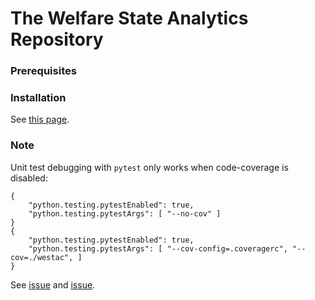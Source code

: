 # The Welfare State Analytics Repository

### Prerequisites

### Installation

See [this page](https://github.com/humlab/welfare_state_analytics/wiki/How-to:-Install-notebooks-on-local-machine).

### Note

Unit test debugging with `pytest` only works when code-coverage is disabled:
```
{
    "python.testing.pytestEnabled": true,
    "python.testing.pytestArgs": [ "--no-cov" ]
}
{
    "python.testing.pytestEnabled": true,
    "python.testing.pytestArgs": [ "--cov-config=.coveragerc", "--cov=./westac", ]
}
```
See [issue](https://github.com/microsoft/vscode-python/issues/693) and [issue](https://github.com/kondratyev-nv/vscode-python-test-adapter/issues/123).